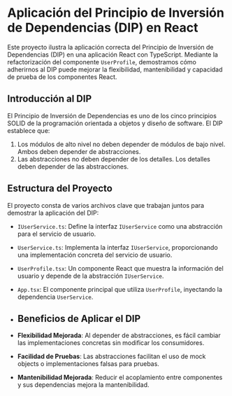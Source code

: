 # Aplicación del Principio de Inversión de Dependencias (DIP) en React

Este proyecto ilustra la aplicación correcta del Principio de Inversión de Dependencias (DIP) en una aplicación React con TypeScript. Mediante la refactorización del componente `UserProfile`, demostramos cómo adherirnos al DIP puede mejorar la flexibilidad, mantenibilidad y capacidad de prueba de los componentes React.

## Introducción al DIP

El Principio de Inversión de Dependencias es uno de los cinco principios SOLID de la programación orientada a objetos y diseño de software. El DIP establece que:

1.  Los módulos de alto nivel no deben depender de módulos de bajo nivel. Ambos deben depender de abstracciones.
2.  Las abstracciones no deben depender de los detalles. Los detalles deben depender de las abstracciones.

## Estructura del Proyecto

El proyecto consta de varios archivos clave que trabajan juntos para demostrar la aplicación del DIP:

-   `IUserService.ts`: Define la interfaz `IUserService` como una abstracción para el servicio de usuario.
-   `UserService.ts`: Implementa la interfaz `IUserService`, proporcionando una implementación concreta del servicio de usuario.
-   `UserProfile.tsx`: Un componente React que muestra la información del usuario y depende de la abstracción `IUserService`.
-   `App.tsx`: El componente principal que utiliza `UserProfile`, inyectando la dependencia `UserService`.
- ## Beneficios de Aplicar el DIP

-   **Flexibilidad Mejorada**: Al depender de abstracciones, es fácil cambiar las implementaciones concretas sin modificar los consumidores.
-   **Facilidad de Pruebas**: Las abstracciones facilitan el uso de mock objects o implementaciones falsas para pruebas.
-   **Mantenibilidad Mejorada**: Reducir el acoplamiento entre componentes y sus dependencias mejora la mantenibilidad.